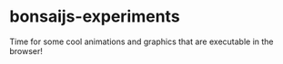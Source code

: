 # bonsaijs-experiments
Time for some cool animations and graphics that are executable in the browser!

